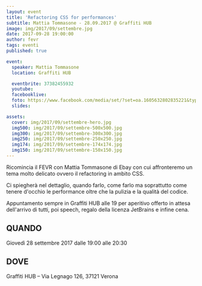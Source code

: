 ```yaml
---
layout: event
title: 'Refactoring CSS for performances'
subtitle: Mattia Tommasone - 28.09.2017 @ Graffiti HUB
image: img/2017/09/settembre.jpg
date: 2017-09-28 19:00:00
author: fevr
tags: eventi
published: true

event:
  speaker: Mattia Tommasone
  location: Graffiti HUB

  eventbrite: 37382455932
  youtube:
  facebooklive:
  foto: https://www.facebook.com/media/set/?set=oa.1605632802835221&type=3
  slides:

assets:
  cover: img/2017/09/settembre-hero.jpg
  img500: img/2017/09/settembre-500x500.jpg
  img300: img/2017/09/settembre-300x300.jpg
  img250: img/2017/09/settembre-250x250.jpg
  img174: img/2017/09/settembre-174x174.jpg
  img150: img/2017/09/settembre-150x150.jpg
---
```


Ricomincia il FEVR con Mattia Tommasone di Ebay con cui affronteremo un tema molto delicato ovvero il refactoring in ambito CSS.

Ci spiegherà nel dettaglio, quando farlo, come farlo ma soprattutto come tenere d'occhio le performance oltre che la pulizia e la qualità del codice.

Appuntamento sempre in Graffiti HUB alle 19 per aperitivo offerto in attesa dell'arrivo di tutti, poi speech, regalo della licenza JetBrains e infine cena.

## QUANDO

Giovedì 28 settembre 2017 dalle 19:00 alle 20:30

## DOVE

Graffiti HUB – Via Legnago 126, 37121 Verona
